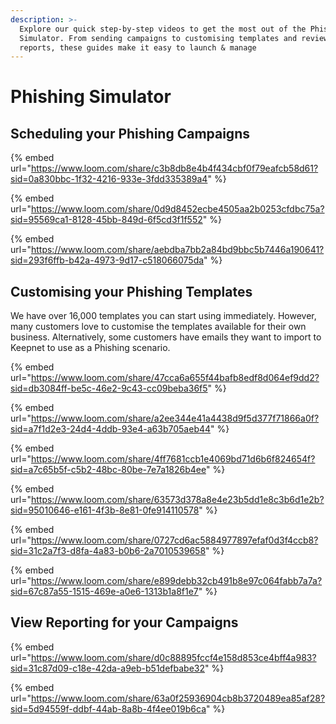 ```yaml
---
description: >-
  Explore our quick step-by-step videos to get the most out of the Phishing
  Simulator. From sending campaigns to customising templates and reviewing
  reports, these guides make it easy to launch & manage
---
```


# Phishing Simulator

## Scheduling your Phishing Campaigns

{% embed url="https://www.loom.com/share/c3b8db8e4b4f434cbf0f79eafcb58d61?sid=0a830bbc-1f32-4216-933e-3fdd335389a4" %}

{% embed url="https://www.loom.com/share/0d9d8452ecbe4505aa2b0253cfdbc75a?sid=95569ca1-8128-45bb-849d-6f5cd3f1f552" %}

{% embed url="https://www.loom.com/share/aebdba7bb2a84bd9bbc5b7446a190641?sid=293f6ffb-b42a-4973-9d17-c518066075da" %}

## Customising your Phishing Templates

We have over 16,000 templates you can start using immediately. However, many customers love to customise the templates available for their own business. Alternatively, some customers have emails they want to import to Keepnet to use as a Phishing scenario.

{% embed url="https://www.loom.com/share/47cca6a655f44bafb8edf8d064ef9dd2?sid=db3084ff-be5c-46e2-9c43-cc09beba36f5" %}

{% embed url="https://www.loom.com/share/a2ee344e41a4438d9f5d377f71866a0f?sid=a7f1d2e3-24d4-4ddb-93e4-a63b705aeb44" %}

{% embed url="https://www.loom.com/share/4ff7681ccb1e4069bd71d6b6f824654f?sid=a7c65b5f-c5b2-48bc-80be-7e7a1826b4ee" %}

{% embed url="https://www.loom.com/share/63573d378a8e4e23b5dd1e8c3b6d1e2b?sid=95010646-e161-4f3b-8e81-0fe914110578" %}

{% embed url="https://www.loom.com/share/0727cd6ac5884977897efaf0d3f4ccb8?sid=31c2a7f3-d8fa-4a83-b0b6-2a7010539658" %}

{% embed url="https://www.loom.com/share/e899debb32cb491b8e97c064fabb7a7a?sid=67c87a55-1515-469e-a0e6-1313b1a8f1e7" %}

## View Reporting for your Campaigns

{% embed url="https://www.loom.com/share/d0c88895fccf4e158d853ce4bff4a983?sid=31c87d09-c18e-42da-a9eb-b51defbabe32" %}

{% embed url="https://www.loom.com/share/63a0f25936904cb8b3720489ea85af28?sid=5d94559f-ddbf-44ab-8a8b-4f4ee019b6ca" %}
